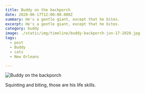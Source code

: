 ```yaml
---
title: Buddy on the backporch
date: 2020-06-17T12:00:00.000Z
summary: He's a gentle giant, except that he bites.
excerpt: He's a gentle giant, except that he bites.
category: buddy
image: ./static/img/timeline/buddy-backporch-jun-17-2020.jpg
tags:
  - post 
  - Buddy
  - cats
  - New Orleans

---
```


![Buddy on the backporch](/static/img/buddy/buddy-backporch-jun-17-2020.jpg "Buddy on the backporch")

Squinting and biting, those are his life skills.